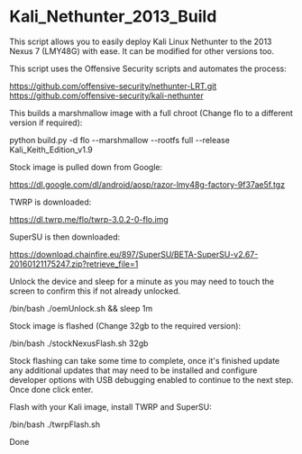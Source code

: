 # Kali_Nethunter_2013_Build
This script allows you to easily deploy Kali Linux Nethunter to the 2013 Nexus 7 (LMY48G) with ease. It can be modified for other versions too.

This script uses the Offensive Security scripts and automates the process:

https://github.com/offensive-security/nethunter-LRT.git
https://github.com/offensive-security/kali-nethunter

This builds a marshmallow image with a full chroot (Change flo to a different version if required):

python build.py -d flo --marshmallow --rootfs full --release Kali_Keith_Edition_v1.9

Stock image is pulled down from Google:

https://dl.google.com/dl/android/aosp/razor-lmy48g-factory-9f37ae5f.tgz

TWRP is downloaded:

https://dl.twrp.me/flo/twrp-3.0.2-0-flo.img

SuperSU is then downloaded:

https://download.chainfire.eu/897/SuperSU/BETA-SuperSU-v2.67-20160121175247.zip?retrieve_file=1

Unlock the device and sleep for a minute as you may need to touch the screen to confirm this if not already unlocked.

/bin/bash ./oemUnlock.sh && sleep 1m

Stock image is flashed (Change 32gb to the required version):

/bin/bash ./stockNexusFlash.sh 32gb

Stock flashing can take some time to complete, once it's finished update any additional updates that may need to be installed and configure developer options with USB debugging enabled to continue to the next step. Once done click enter.

Flash with your Kali image, install TWRP and SuperSU:

/bin/bash ./twrpFlash.sh

Done

